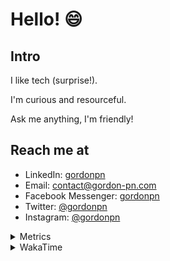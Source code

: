 # Hello! 😄

## Intro

I like tech (surprise!).

I'm curious and resourceful.

Ask me anything, I'm friendly!

## Reach me at

- LinkedIn: [gordonpn](https://www.linkedin.com/in/gordonpn/)
- Email: [contact@gordon-pn.com](mailto:contact@gordon-pn.com)
- Facebook Messenger: [gordonpn](https://www.messenger.com/t/Gordonpn)
- Twitter: [@gordonpn](https://twitter.com/Gordonpn)
- Instagram: [@gordonpn](https://www.instagram.com/gordonpn/)

<details>
  <summary>Metrics</summary>

  <img align="center" src="https://github.com/gordonpn/gordonpn/blob/master/github-metrics.svg" alt="GitHub Metrics">

</details>

<details>
  <summary>WakaTime</summary>

  <!--START_SECTION:waka-->
📊 **This Week I Spent My Time On** 

```text
💬 Programming Languages: 
Java                     4 hrs 35 mins       ████████████████████░░░░░   78.72 % 
Brazil Dependency Config 31 mins             ██░░░░░░░░░░░░░░░░░░░░░░░   09.09 % 
XML                      12 mins             █░░░░░░░░░░░░░░░░░░░░░░░░   03.61 % 
Groovy                   11 mins             █░░░░░░░░░░░░░░░░░░░░░░░░   03.30 % 
TypeScript               7 mins              █░░░░░░░░░░░░░░░░░░░░░░░░   02.07 % 

🔥 Editors: 
Intellijidea             5 hrs 49 mins       █████████████████████████   100.00 % 
```


 Last Updated on 24/01/2024 10:20:34 UTC
<!--END_SECTION:waka-->
</details>
